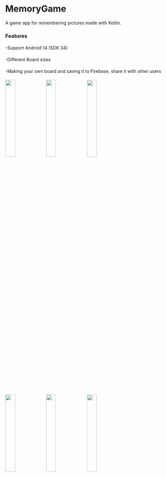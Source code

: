 # MemoryGame
A game app for remembering pictures made with Kotlin.
### Features ###
####  ####
-Support Android 14 (SDK 34)
####  ####
-Different Board sizes
####  ####
-Making your own board and saving it to Firebase, share it with other users
####  ####

<img src="https://github.com/Valexus110/MemoryGame/assets/101192103/5e05d9c3-6360-45dc-94b5-08df37802837" width="25%" height="25%">
<img src="https://github.com/Valexus110/MemoryGame/assets/101192103/c369991b-7619-4e36-bbcd-0f03fed8c393" width="25%" height="25%">
<img src="https://github.com/Valexus110/MemoryGame/assets/101192103/24b53fbd-1df1-4b05-b63d-98624170cbbe" width="25%" height="25%">

####  ####
<img src="https://github.com/Valexus110/MemoryGame/assets/101192103/d769251f-fd64-470a-b271-a22685561137" width="25%" height="25%">
<img src="https://github.com/Valexus110/MemoryGame/assets/101192103/300f8b52-e679-42d2-b5bc-ad928dcb6bb8" width="25%" height="25%">
<img src="https://github.com/Valexus110/MemoryGame/assets/101192103/44c9fd12-357a-4cd1-99f3-f800dafcec54" width="25%" height="25%">







